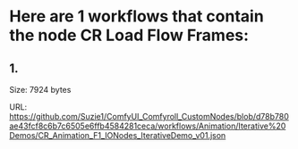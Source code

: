 # Here are 1 workflows that contain the node CR Load Flow Frames:

## 1. 

Size: 7924 bytes

URL: https://github.com/Suzie1/ComfyUI_Comfyroll_CustomNodes/blob/d78b780ae43fcf8c6b7c6505e6ffb4584281ceca/workflows/Animation/Iterative%20Demos/CR_Animation_F1_IONodes_IterativeDemo_v01.json

